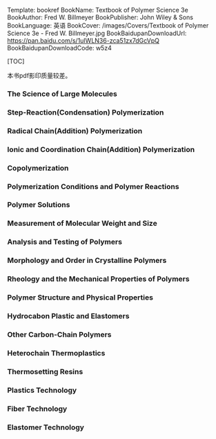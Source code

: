 Template: bookref
BookName: Textbook of Polymer Science 3e
BookAuthor: Fred W. Billmeyer
BookPublisher: John Wiley & Sons
BookLanguage: 英语
BookCover: /images/Covers/Textbook of Polymer Science 3e - Fred W. Billmeyer.jpg
BookBaidupanDownloadUrl: https://pan.baidu.com/s/1uIWLN36-zca51zx7dGcVpQ 
BookBaidupanDownloadCode: w5z4

[TOC]

本书pdf影印质量较差。

### The Science of Large Molecules

### Step-Reaction(Condensation) Polymerization

### Radical Chain(Addition) Polymerization

### Ionic and Coordination Chain(Addition) Polymerization

### Copolymerization

### Polymerization Conditions and Polymer Reactions

### Polymer Solutions

### Measurement of Molecular Weight and Size

### Analysis and Testing of Polymers

### Morphology and Order in Crystalline Polymers

### Rheology and the Mechanical Properties of Polymers

### Polymer Structure and Physical Properties

### Hydrocabon Plastic and Elastomers

### Other Carbon-Chain Polymers

### Heterochain Thermoplastics

### Thermosetting Resins

### Plastics Technology

### Fiber Technology

### Elastomer Technology



